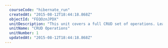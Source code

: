 ```yaml
---
  courseCode: "hibernate_run"
  createdAt: "2015-08-12T18:44:18.868Z"
  objectId: "FEQOznJPDX"
  unitDescription: "This unit covers a full CRUD set of operations. Learn how to use Hibernate's runtime APIs to read and write entities to the database."
  unitName: "CRUD Operations"
  unitNumber: 1
  updatedAt: "2015-08-12T18:44:18.868Z"
---
```

